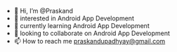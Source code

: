 - 👋 Hi, I’m @Praskand
- 👀 interested in Android App Development
- 🌱 currently learning Android App Development
- 💞️ looking to collaborate on Android App Development
- 📫 How to reach me praskandupadhyay@gmail.com

<!---
Praskand/Praskand is a ✨ special ✨ repository because its `README.md` (this file) appears on your GitHub profile.
You can click the Preview link to take a look at your changes.
--->
